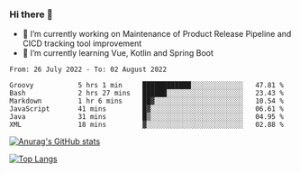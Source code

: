 ### Hi there 👋

- 🔭 I’m currently working on Maintenance of Product Release Pipeline and CICD tracking tool improvement
- 🌱 I’m currently learning Vue, Kotlin and Spring Boot

<!--START_SECTION:waka-->

```text
From: 26 July 2022 - To: 02 August 2022

Groovy           5 hrs 1 min     ████████████░░░░░░░░░░░░░   47.81 %
Bash             2 hrs 27 mins   ██████░░░░░░░░░░░░░░░░░░░   23.43 %
Markdown         1 hr 6 mins     ██▓░░░░░░░░░░░░░░░░░░░░░░   10.54 %
JavaScript       41 mins         █▓░░░░░░░░░░░░░░░░░░░░░░░   06.61 %
Java             31 mins         █▒░░░░░░░░░░░░░░░░░░░░░░░   04.95 %
XML              18 mins         ▓░░░░░░░░░░░░░░░░░░░░░░░░   02.88 %
```

<!--END_SECTION:waka-->

[![Anurag's GitHub stats](https://github-readme-stats.vercel.app/api?username=yunhao981&show_icons=true&theme=solarized-dark)](https://github.com/anuraghazra/github-readme-stats)

[![Top Langs](https://github-readme-stats.vercel.app/api/top-langs/?username=yunhao981&theme=solarized-dark&layout=compact)](https://github.com/anuraghazra/github-readme-stats)

<!--
**yunhao981/yunhao981** is a ✨ _special_ ✨ repository because its `README.md` (this file) appears on your GitHub profile.

Here are some ideas to get you started:

- 🔭 I’m currently working on Maintenance of Release Pipeline and CICD tracking tool improvement
- 🌱 I’m currently learning Vue, Kotlin and Spring Boot
- 👯 I’m looking to collaborate on ...
- 🤔 I’m looking for help with ...
- 💬 Ask me about ...
- 📫 How to reach me: ...
- 😄 Pronouns: ...
- ⚡ Fun fact: ...
-->


